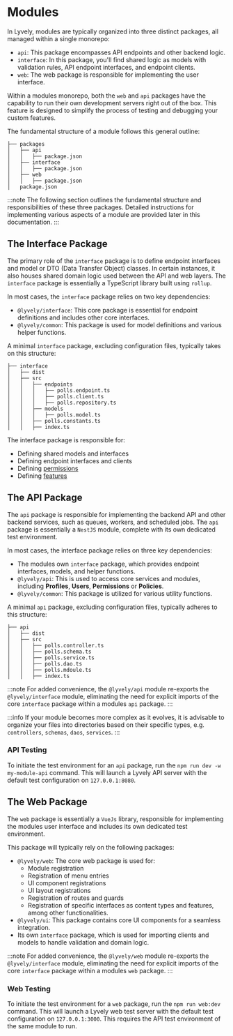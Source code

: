 # Modules

In Lyvely, modules are typically organized into three distinct packages, all managed within a single monorepo:

- `api`: This package encompasses API endpoints and other backend logic.
- `interface`: In this package, you'll find shared logic as models with validation rules, API endpoint interfaces, and endpoint clients.
- `web`: The web package is responsible for implementing the user interface.


Within a modules monorepo, both the `web` and `api` packages have the capability to run their own development servers
right out of the box. This feature is designed to simplify the process of testing and debugging your custom features.

The fundamental structure of a module follows this general outline:

```
├── packages
│   ├── api
│   │   ├── package.json
│   ├── interface
│   │   ├── package.json
│   ├── web
│   │   ├── package.json
│   package.json
```
:::note
The following section outlines the fundamental structure and responsibilities of these three packages. 
Detailed instructions for implementing various aspects of a module are provided later in this documentation.
:::

## The Interface Package

The primary role of the `interface` package is to define endpoint interfaces and model or DTO (Data Transfer Object) 
classes. In certain instances, it also houses shared domain logic used between the API and web layers. 
The `interface` package is essentially a TypeScript library built using `rollup`. 

In most cases, the `interface` package relies on two key dependencies:

- `@lyvely/interface`: This core package is essential for endpoint definitions and includes other core interfaces.
- `@lyvely/common`: This package is used for model definitions and various helper functions.

A minimal `interface` package, excluding configuration files, typically takes on this structure:

```
├── interface
│   ├── dist
│   ├── src
│   │   ├── endpoints
│   │   │   ├── polls.endpoint.ts
│   │   │   ├── polls.client.ts
│   │   │   ├── polls.repository.ts
│   │   ├── models
│   │   │   ├── polls.model.ts
│   │   ├── polls.constants.ts
│   │   ├── index.ts
```

The interface package is responsible for:

- Defining shared models and interfaces
- Defining endpoint interfaces and clients
- Defining [permissions](permissions.md)
- Defining [features](features.md)

## The API Package

The `api` package is responsible for implementing the backend API and other backend services, such as queues, 
workers, and scheduled jobs. The `api` package is essentially a `NestJS` module, complete with its own dedicated 
test environment.

In most cases, the interface package relies on three key dependencies:

- The modules own `interface` package, which provides endpoint interfaces, models, and helper functions.
- `@lyvely/api`: This is used to access core services and modules, including **Profiles**, **Users**, **Permissions** or **Policies**.
- `@lyvely/common`: This package is utilized for various utility functions.

A minimal `api` package, excluding configuration files, typically adheres to this structure:

```
├── api
│   ├── dist
│   ├── src
│   │   ├── polls.controller.ts
│   │   ├── polls.schema.ts
│   │   ├── polls.service.ts
│   │   ├── polls.dao.ts
│   │   ├── polls.mdoule.ts
│   │   ├── index.ts
```

:::note
For added convenience, the `@lyvely/api` module re-exports the `@lyvely/interface` module, eliminating the need for
explicit imports of the core `interface` package within a modules `api` package.
:::

:::info
If your module becomes more complex as it evolves, it is advisable to organize your files into directories based on 
their specific types, e.g. `controllers`, `schemas`, `daos`, `services`.
:::

### API Testing

To initiate the test environment for an `api` package, run the `npm run dev -w my-module-api` command. 
This will launch a Lyvely API server with the default test configuration on `127.0.0.1:8080`.

## The Web Package

The `web` package is essentially a `VueJs` library, responsible for implementing the modules user interface and
includes its own dedicated test environment. 

This package will typically rely on the following packages:

- `@lyvely/web`: The core web package is used for:
  - Module registration
  - Registration of menu entries
  - UI component registrations
  - UI layout registrations
  - Registration of routes and guards
  - Registration of specific interfaces as content types and features, among other functionalities.
- `@lyvely/ui`: This package contains core UI components for a seamless integration.
- Its own `interface` package, which is used for importing clients and models to handle validation and domain logic.

:::note
For added convenience, the `@lyvely/web` module re-exports the `@lyvely/interface` module, eliminating the need for
explicit imports of the core `interface` package within a modules `web` package.
:::

### Web Testing

To initiate the test environment for a `web` package, run the `npm run web:dev` command.
This will launch a Lyvely web test server with the default test configuration on `127.0.0.1:3000`.
This requires the API test environment of the same module to run.